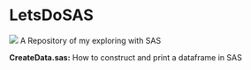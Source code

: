 # LetsDoSAS
![](https://d1yjjnpx0p53s8.cloudfront.net/styles/logo-thumbnail/s3/092012/sas_0.png?itok=lhEUs6z8)
A Repository of my exploring with SAS

__CreateData.sas:__ How to construct and print a dataframe in SAS

